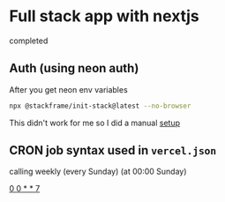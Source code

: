 # Full stack app with nextjs

completed

## Auth (using neon auth)

After you get neon env variables

```bash
npx @stackframe/init-stack@latest --no-browser
```

This didn't work for me so I did a manual [setup](https://docs.stack-auth.com/docs/getting-started/setup)

## CRON job syntax used in `vercel.json`

calling weekly (every Sunday) (at 00:00 Sunday)

[0 0 * * 7](https://crontab.guru/#0_0_*_*_0)
